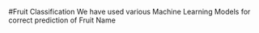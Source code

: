 #Fruit Classification
We have used various Machine Learning Models for correct prediction of Fruit Name
